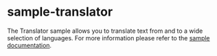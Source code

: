 sample-translator
=================

The Translator sample allows you to translate text from and to a wide selection of languages. For more information please refer to the [sample documentation](http://docs.telerik.com/platform/appbuilder/sample-apps/translator).
